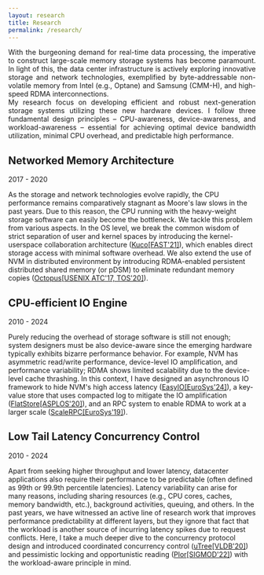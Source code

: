 ```yaml
---
layout: research
title: Research
permalink: /research/
---
```


<div style="text-align: justify">
With the burgeoning demand for real-time data processing, the imperative to construct large-scale memory storage systems 
has become paramount. In light of this, the data center infrastructure is actively exploring innovative storage and network 
technologies, exemplified by byte-addressable non-volatile memory from Intel (e.g., Optane) and Samsung (CMM-H), and high-speed 
RDMA interconnections. 
</div>

<div style="text-align: justify; margin-bottom: 20px">
My research focus on developing efficient and robust next-generation storage systems utilizing these 
new hardware devices. I follow three fundamental design principles – CPU-awareness, device-awareness, and workload-awareness – 
essential for achieving optimal device bandwidth utilization, minimal CPU overhead, and predictable high performance. 
</div>

<h2>Networked Memory Architecture</h2>

2017 - 2020

As the storage and network technologies evolve rapidly, the CPU performance remains comparatively
stagnant as Moore's law slows in the past years. Due to this reason, the CPU running with the
heavy-weight storage software can easily become the bottleneck. We tackle this problem from various aspects.
In the OS level, we break the common wisdom of strict separation of user and kernel spaces by introducing the
kernel-userspace collaboration architecture ([Kuco[FAST'21]](/papers/fast21-kucofs.pdf)), which enables direct storage access with minimal software
overhead. We also extend the use of NVM in distributed environment by introducing RDMA-enabled
persistent distributed shared memory (or pDSM) to eliminate redundant memory copies ([Octopus[USENIX ATC'17, TOS'20]](/papers/atc17-octopus.pdf)).


<h2>CPU-efficient IO Engine</h2>

2010 - 2024

Purely reducing the overhead of storage software is still not enough; system designers must be
also device-aware since the emerging hardware typically exhibits bizarre performance behavior. For example,
NVM has asymmetric read/write performance, device-level IO amplification, and performance variability;
RDMA shows limited scalability due to the device-level cache thrashing. In this context, I have designed an
asynchronous IO framework to hide NVM's high access latency ([EasyIO[EuroSys'24]](/papers/eurosys24-easyio.pdf)), a key-value store that uses compacted
log to mitigate the IO amplification ([FlatStore[ASPLOS'20]](/papers/asplos20-flatstore.pdf)), 
and an RPC system to enable RDMA to work at a larger scale ([ScaleRPC[EuroSys'19]](/papers/eurosys19-scalerpc.pdf)).

<h2>Low Tail Latency Concurrency Control</h2>

2010 - 2024

Apart from seeking higher throughput and lower latency, datacenter applications also
require their performance to be predictable (often defined as 99th or 99.9th percentile latencies). Latency
variability can arise for many reasons, including sharing resources (e.g., CPU cores, caches, memory bandwidth,
etc.), background activities, queuing, and others. In the past years, we have witnessed an active line of
research work that improves performance predictability at different layers, but they ignore that fact that the
workload is another source of incurring latency spikes due to request conflicts. Here, I take a much deeper dive
to the concurrency protocol design and introduced coordinated concurrency control ([uTree[VLDB'20]](/papers/vldb20-utree.pdf)) and pessimistic
locking and opportunistic reading ([Plor[SIGMOD'22]](/papers/sigmod22plor.pdf)) with the workload-aware principle in mind.

<!-- <div class="home" style="font-size: 0.9em;">
    <ul class="responsive-table" style="margin-left: 0">
        <li class="table-row table-row-assignment">
            <div class="col col-3">Networked Memory Architecture</div>
            <div class="col col-2">2017-2020</div>
            <div class="col col-4">As the storage and network technologies evolve rapidly, the CPU performance remains comparatively
                stagnant as Moore's law slows in the past years. Due to this reason, the CPU running with the
                heavy-weight storage software can easily become the bottleneck. We tackle this problem from various aspects.
                In the OS level, we break the common wisdom of strict separation of user and kernel spaces by introducing the
                kernel-userspace collaboration architecture (Kuco[FAST'21]), which enables direct storage access with minimal software
                overhead. We also extend the use of NVM in distributed environment by introducing RDMA-enabled
                persistent distributed shared memory (or pDSM) to eliminate redundant memory copies (Octopus[USENIX ATC'17, TOS'20]).</div>
        </li>
        <li class="table-row table-row-exam">
            <div class="col col-3">CPU-efficient IO Engine</div>
            <div class="col col-2">2020-2024</div>
            <div class="col col-4">Purely reducing the overhead of storage software is still not enough; system designers must be
                also device-aware since the emerging hardware typically exhibits bizarre performance behavior. For example,
                NVM has asymmetric read/write performance, device-level IO amplification, and performance variability;
                RDMA shows limited scalability due to the device-level cache thrashing. In this context, I have designed an
                asynchronous IO framework to hide NVM's high access latency (EasyIO[EuroSys'24]), a key-value store that uses compacted
                log to mitigate the IO amplification (FlatStore[ASPLOS'20]), and an RPC system to enable RDMA to work at a larger scale (ScaleRPC[EuroSys'19]).</div>
        </li>
        <li class="table-row table-row-due">
            <div class="col col-3">Low Tail Latency Concurrency Control</div>
            <div class="col col-2">2020-2022</div>
            <div class="col col-4">Apart from seeking higher throughput and lower latency, datacenter applications also
                require their performance to be predictable (often defined as 99th or 99.9th percentile latencies). Latency
                variability can arise for many reasons, including sharing resources (e.g., CPU cores, caches, memory bandwidth,
                etc.), background activities, queuing, and others. In the past years, we have witnessed an active line of
                research work that improves performance predictability at different layers, but they ignore that fact that the
                workload is another source of incurring latency spikes due to request conflicts. Here, I take a much deeper dive
                to the concurrency protocol design and introduced coordinated concurrency control (uTree[VLDB'20]) and pessimistic
                locking and opportunistic reading (Plor[SIGMOD'22]) with the workload-aware principle in mind.</div>
        </li>
    </ul>
</div> -->
